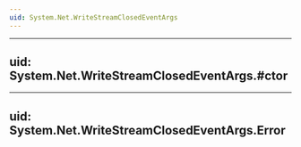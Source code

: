 ```yaml
---
uid: System.Net.WriteStreamClosedEventArgs
---
```


---
uid: System.Net.WriteStreamClosedEventArgs.#ctor
---

---
uid: System.Net.WriteStreamClosedEventArgs.Error
---
